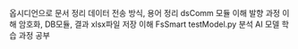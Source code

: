 옵시디언으로 문서 정리
데이터 전송 방식, 용어 정리
dsComm 모듈 이해
발향 과정 이해
암호화, DB모듈, 결과 xlsx파일 저장 이해
FsSmart testModel.py 분석
AI 모델 학습 과정 공부
